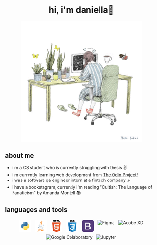 <h1 align = "center"> hi, i'm daniella💛 </h1>

<p align = "center">
  <img src="9LaN.gif" alt="animated girl working" width="400" height="400" >
</p>


<h2> about me </h2>
<ul>
  <li>i'm a CS student who is currently struggling with thesis ✌️</li>
  <li>i'm currently learning web development from <a href="https://www.theodinproject.com/" target="_blank">The Odin Project</a>!</li>
  <li>i was a software qa engineer intern at a fintech company ☕</li>
  <li>i have a bookstagram, currently i'm reading "Cultish: The Language of Fanaticism" by Amanda Montell 📚</li>
</ul>

<h2> languages and tools </h2>
<p align="center">
<img src="https://raw.githubusercontent.com/github/explore/80688e429a7d4ef2fca1e82350fe8e3517d3494d/topics/python/python.png" alt="Python" height="40" style="vertical-align:top; margin:4px">
  
<img src="https://raw.githubusercontent.com/github/explore/5b3600551e122a3277c2c5368af2ad5725ffa9a1/topics/java/java.png" alt="Java" height="40" style="vertical-align:top; margin:4px">
  
<img src="https://raw.githubusercontent.com/github/explore/80688e429a7d4ef2fca1e82350fe8e3517d3494d/topics/html/html.png" alt="HTML" height="40" style="vertical-align:top; margin:4px">
  
<img src="https://raw.githubusercontent.com/github/explore/80688e429a7d4ef2fca1e82350fe8e3517d3494d/topics/css/css.png" alt="CSS" height="40" style="vertical-align:top; margin:4px">
  
<img src="https://raw.githubusercontent.com/github/explore/80688e429a7d4ef2fca1e82350fe8e3517d3494d/topics/bootstrap/bootstrap.png" alt="Bootstrap" height="40" style="vertical-align:top; margin:4px">
  
<img src="https://avatars.githubusercontent.com/u/5155369?s=200&v=4" alt="Figma" height="40" style="vertical-align:top; margin:4px">
  
<img src="https://avatars.githubusercontent.com/u/41522403?s=200&v=4" alt="Adobe XD" height="40" style="vertical-align:top; margin:4px">

<img src="https://avatars.githubusercontent.com/u/33467679?s=200&v=4" alt="Google Colaboratory" height="40" style="vertical-align:top; margin:4px">

<img src="https://avatars.githubusercontent.com/u/7388996?s=200&v=4" alt="Jupyter" height="40" style="vertical-align:top; margin:4px">
</p>

<!--
**newtechnovice/newtechnovice** is a ✨ _special_ ✨ repository because its `README.md` (this file) appears on your GitHub profile.

Here are some ideas to get you started:

- 🔭 I’m currently working on ...
- 🌱 I’m currently learning ...
- 👯 I’m looking to collaborate on ...
- 🤔 I’m looking for help with ...
- 💬 Ask me about ...
- 📫 How to reach me: ...
- 😄 Pronouns: ...
- ⚡ Fun fact: ...
-->
